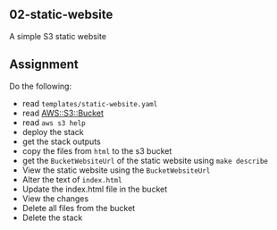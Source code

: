 ## 02-static-website
A simple S3 static website

## Assignment
Do the following:

- read `templates/static-website.yaml`
- read [AWS::S3::Bucket](https://docs.aws.amazon.com/AWSCloudFormation/latest/UserGuide/aws-properties-s3-bucket.html)
- read `aws s3 help`
- deploy the stack
- get the stack outputs
- copy the files from `html` to the s3 bucket
- get the `BucketWebsiteUrl` of the static website using `make describe`
- View the static website using the `BucketWebsiteUrl`
- Alter the text of `index.html`
- Update the index.html file in the bucket
- View the changes
- Delete all files from the bucket
- Delete the stack
